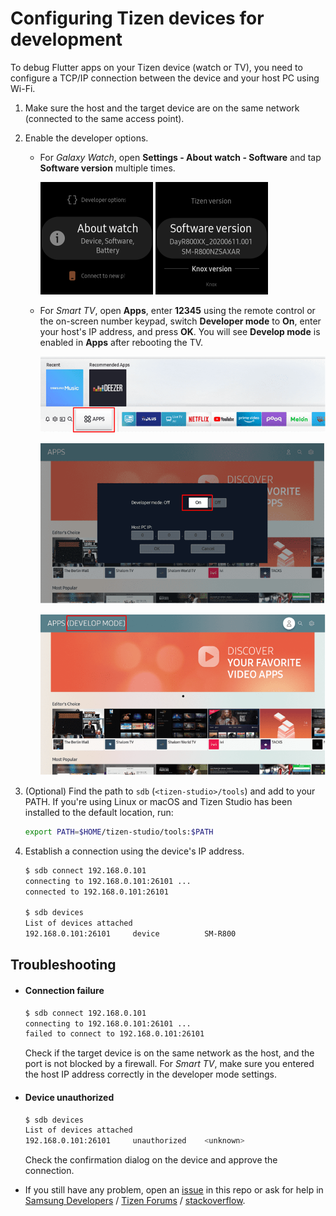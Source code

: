 # Configuring Tizen devices for development

To debug Flutter apps on your Tizen device (watch or TV), you need to configure a TCP/IP connection between the device and your host PC using Wi-Fi.

1. Make sure the host and the target device are on the same network (connected to the same access point).

1. Enable the developer options.

   - For _Galaxy Watch_, open **Settings - About watch - Software** and tap **Software version** multiple times.

     ![About watch](images/watch-developer-option-1.png) ![Software version](images/watch-developer-option-2.png)

   - For _Smart TV_, open **Apps**, enter **12345** using the remote control or the on-screen number keypad, switch **Developer mode** to **On**, enter your host's IP address, and press **OK**. You will see **Develop mode** is enabled in **Apps** after rebooting the TV.

     ![Apps](images/tv-developer-option-1.png)

     ![Enter IP address](images/tv-developer-option-2.png)

     ![Develop mode enabled](images/tv-developer-option-3.png)

1. (Optional) Find the path to `sdb` (`<tizen-studio>/tools`) and add to your PATH. If you're using Linux or macOS and Tizen Studio has been installed to the default location, run:

   ```sh
   export PATH=$HOME/tizen-studio/tools:$PATH
   ```

1. Establish a connection using the device's IP address.

   ```sh
   $ sdb connect 192.168.0.101
   connecting to 192.168.0.101:26101 ...
   connected to 192.168.0.101:26101

   $ sdb devices
   List of devices attached
   192.168.0.101:26101     device          SM-R800
   ```

## Troubleshooting

- #### Connection failure

  ```sh
  $ sdb connect 192.168.0.101
  connecting to 192.168.0.101:26101 ...
  failed to connect to 192.168.0.101:26101
  ```

  Check if the target device is on the same network as the host, and the port is not blocked by a firewall. For _Smart TV_, make sure you entered the host IP address correctly in the developer mode settings.

- #### Device unauthorized

  ```sh
  $ sdb devices
  List of devices attached
  192.168.0.101:26101     unauthorized    <unknown>
  ```

  Check the confirmation dialog on the device and approve the connection.

- If you still have any problem, open an [issue](../../../issues) in this repo or ask for help in [Samsung Developers](https://forum.developer.samsung.com/) / [Tizen Forums](https://developer.tizen.org/forums/sdk-ide/active) / [stackoverflow](https://stackoverflow.com/questions/tagged/tizen).
